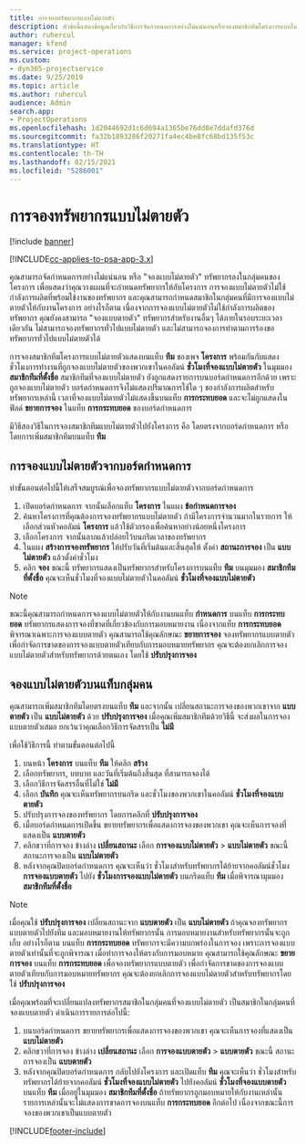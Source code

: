 ```yaml
---
title: การจองทรัพยากรแบบไม่ตายตัว
description: หัวข้อนี้แสดงข้อมูลเกี่ยวกับวิธีการจัดกำหนดการอย่างไม่แน่นอนหรือจองสมาชิกทีมโครงการแบบไม่ตายตัว
author: ruhercul
manager: kfend
ms.service: project-operations
ms.custom:
- dyn365-projectservice
ms.date: 9/25/2019
ms.topic: article
ms.author: ruhercul
audience: Admin
search.app:
- ProjectOperations
ms.openlocfilehash: 1d2044692d1c6d694a1365be76dd8e7ddafd376d
ms.sourcegitcommit: fa32b1893286f20271fa4ec4be8fc68bd135f53c
ms.translationtype: HT
ms.contentlocale: th-TH
ms.lasthandoff: 02/15/2021
ms.locfileid: "5286001"
---
```

# <a name="soft-book-a-resource"></a>การจองทรัพยากรแบบไม่ตายตัว

[!include [banner](../includes/psa-now-project-operations.md)]

[!INCLUDE[cc-applies-to-psa-app-3.x](../includes/cc-applies-to-psa-app-3x.md)]

คุณสามารถจัดกำหนดการอย่างไม่แน่นอน หรือ "จองแบบไม่ตายตัว" ทรัพยากรลงในกลุ่มคนของโครงการ เพื่อแสดงว่าคุณวางแผนที่จะกำหนดทรัพยากรให้กับโครงการ การจองแบบไม่ตายตัวไม่ใช้กำลังการผลิตที่พร้อมใช้งานของทรัพยากร และคุณสามารถกำหนดสมาชิกในกลุ่มคนที่มีการจองแบบไม่ตายตัวให้กับงานโครงการ อย่างไรก็ตาม เนื่องจากการจองแบบไม่ตายตัวไม่ใช้กำลังการผลิตของทรัพยากร คุณยังคงสามารถ "จองแบบตายตัว" ทรัพยากรสำหรับงานอื่นๆ ได้ภายในรอบระยะเวลาเดียวกัน ไม่สามารถจองทรัพยากรทั่วไปแบบไม่ตายตัว และไม่สามารถจองการทำตามการร้องขอทรัพยากรทั่วไปแบบไม่ตายตัวได้

การจองสมาชิกทีมโครงการแบบไม่ตายตัวแสดงบนแท็บ **ทีม** ของเพจ **โครงการ** พร้อมกันกับแสดงชั่วโมงการทำงานที่ถูกจองแบบไม่ตายตัวของพวกเขาในคอลัมน์ **ชั่วโมงที่จองแบบไม่ตายตัว** ในมุมมอง **สมาชิกทีมที่ตั้งชื่อ** สมาชิกทีมที่จองแบบไม่ตายตัว ยังถูกแสดงรายการบนบอร์ดกำหนดการอีกด้วย เพราะถูกจองแบบไม่ตายตัว บอร์ดกำหนดการจึงไม่แสดงปริมาณการใช้ใด ๆ ของกำลังการผลิตสำหรับทรัพยากรเหล่านี้ เวลาที่จองแบบไม่ตายตัวไม่แสดงขึ้นบนแท็บ **การกระทบยอด** และจะไม่ถูกแสดงในฟิลด์ **ขยายการจอง** ในแท็บ **การกระทบยอด** ของบอร์ดกำหนดการ 

มีวิธีสองวิธีในการจองสมาชิกทีมแบบไม่ตายตัวไปยังโครงการ คือ โดยตรงจากบอร์ดกำหนดการ หรือโดยการเพิ่มสมาชิกทีมบนแท็บ **ทีม** 

## <a name="soft-book-from-the-schedule-board"></a>การจองแบบไม่ตายตัวจากบอร์ดกำหนดการ
ทำขั้นตอนต่อไปนี้ให้เสร็จสมบูรณ์เพื่อจองทรัพยากรแบบไม่ตายตัวจากบอร์ดกำหนดการ 

1. เปิดบอร์ดกำหนดการ จากนั้นเลือกแท็บ **โครงการ** ในแผง **ข้อกำหนดการจอง**
2. ค้นหาโครงการที่คุณต้องการจองทรัพยากรแบบไม่ตายตัว ถ้ามีโครงการจำนวนมากในรายการ ให้เลือกส่วนหัวคอลัมน์ **โครงการ** แล้วใช้ตัวกรองเพื่อค้นหาอย่างน้อยหนึ่งโครงการ
3. เลือกโครงการ จากนั้นลากแล้วปล่อยไว้บนกริดเวลาของทรัพยากร
5. ในแผง **สร้างการจองทรัพยากร** ให้ปรับวันที่เริ่มต้นและสิ้นสุดให้ ตั้งค่า **สถานะการจอง** เป็น **แบบไม่ตายตัว** แล้วตั้งค่าชั่วโมง 
6. คลิก **จอง** ขณะนี้ ทรัพยากรแสดงเป็นทรัพยากรสำหรับโครงการบนแท็บ **ทีม** บนมุมมอง **สมาชิกทีมที่ตั้งชื่อ** คุณจะเห็นชั่วโมงที่จองแบบไม่ตายตัวในคอลัมน์ **ชั่วโมงที่จองแบบไม่ตายตัว**

> [!NOTE]
> ขณะนี้คุณสามารถกำหนดการจองแบบไม่ตายตัวให้กับงานบนแท็บ **กำหนดการ** บนแท็บ **การกระทบยอด** ทรัพยากรแสดงการจองที่ขาดที่เกี่ยวข้องกับการมอบหมายงาน เนื่องจากแท็บ **การกระทบยอด** พิจารณาเฉพาะการจองแบบตายตัว คุณสามารถใช้คุณลักษณะ **ขยายการจอง** จองทรัพยากรแบบตายตัว เพื่อกำจัดการขาดของการจองแบบตายตัวเทียบกับการมอบหมายทรัพยากร คุณจะต้องยกเลิกการจองแบบไม่ตายตัวสำหรับทรัพยากรด้วยตนเอง โดยใช้ **ปรับปรุงการจอง**

## <a name="soft-book-on-the-team-tab"></a>จองแบบไม่ตายตัวบนแท็บกลุ่มคน

คุณสามารถเพิ่มสมาชิกทีมโดยตรงบนแท็บ **ทีม** และจากนั้น เปลี่ยนสถานะการจองของพวกเขาจาก **แบบตายตัว** เป็น **แบบไม่ตายตัว** ด้วย **ปรับปรุงการจอง** เมื่อคุณเพิ่มสมาชิกทีมด้วยวิธีนี้ จะส่งผลในการจองแบบตายตัวเสมอ ยกเว้นว่าคุณเลือกวิธีการจัดสรรเป็น **ไม่มี**

เพื่อใช้วิธีการนี้ ทำตามขั้นตอนต่อไปนี้

1. บนหน้า **โครงการ** บนแท็บ **ทีม** ให้คลิก **สร้าง**
2. เลือกทรัพยากร, บทบาท และวันที่เริ่มต้นถึงสิ้นสุด ที่สามารถจองได้
3. เลือกวิธีการจัดสรรอื่นที่ไม่ใช่ **ไม่มี**
4. เลือก **บันทึก** คุณจะเห็นทรัพยากรบนกริด และชั่วโมงของพวกเขาในคอลัมน์ **ชั่วโมงที่จองแบบตายตัว**
5. ปรับปรุงการจองของทรัพยากร โดยการคลิกที่ **ปรับปรุงการจอง**
6. เมื่อบอร์ดกำหนดการเปิดขึ้น ขยายทรัพยากรเพื่อแสดงการจองของพวกเขา คุณจะเห็นการจองที่แสดงเป็น **แบบตายตัว**
7. คลิกขวาที่การจอง ข้างล่าง **เปลี่ยนสถานะ** เลือก **การจองแบบไม่ตายตัว** \> **แบบไม่ตายตัว** ขณะนี้ สถานะการจองเป็น **แบบไม่ตายตัว**
8. หลังจากคุณปิดบอร์ดกำหนดการ คุณจะเห็นว่า ชั่วโมงสำหรับทรัพยากรได้ย้ายจากคอลัมน์ชั่วโมง **การจองแบบตายตัว** ไปยัง **ชั่วโมงการจองแบบไม่ตายตัว** บนกริดแท็บ **ทีม** เมื่อพิจารณามุมมอง **สมาชิกทีมที่ตั้งชื่อ**

> [!NOTE]
> เมื่อคุณใช้ **ปรับปรุงการจอง** เปลี่ยนสถานะจาก **แบบตายตัว** เป็น **แบบไม่ตายตัว** ถ้าคุณจองทรัพยากรแบบตายตัวไปยังทีม และมอบหมายงานให้ทรัพยากรนั้น การมอบหมายงานสำหรับทรัพยากรนั้นจะถูกเก็บ อย่างไรก็ตาม บนแท็บ **การกระทบยอด** ทรัพยากรจะมีความบกพร่องในการจอง เพราะการจองแบบตายตัวเท่านั้นที่จะถูกพิจารณา เมื่อทำการจองให้ตรงกับการมอบหมาย คุณสามารถใช้คุณลักษณะ **ขยายการจอง** บนแท็บ **การกระทบยอด** เพื่อจองทรัพยากรแบบตายตัว เพื่อกำจัดการขาดของการจองแบบตายตัวเทียบกับการมอบหมายทรัพยากร คุณจะต้องยกเลิกการจองแบบไม่ตายตัวสำหรับทรัพยากรโดยใช้ **ปรับปรุงการจอง**

เมื่อคุณพร้อมที่จะเปลี่ยนแปลงทรัพยากรสมาชิกในกลุ่มคนที่จองแบบไม่ตายตัว เป็นสมาชิกในกลุ่มคนที่จองแบบตายตัว ดำเนินการรายการต่อไปนี้:

1. บนบอร์ดกำหนดการ ขยายทรัพยากรเพื่อแสดงการจองของพวกเขา คุณจะเห็นการจองที่แสดงเป็น **แบบไม่ตายตัว**
2. คลิกขวาที่การจอง ข้างล่าง **เปลี่ยนสถานะ** เลือก **การจองแบบตายตัว** \> **แบบตายตัว** ขณะนี้ สถานะการจองเป็น **แบบตายตัว**
3. หลังจากคุณปิดบอร์ดกำหนดการ กลับไปยังโครงการ และเปิดแท็บ **ทีม** คุณจะเห็นว่า ชั่วโมงสำหรับทรัพยากรได้ย้ายจากคอลัมน์ **ชั่วโมงที่จองแบบไม่ตายตัว** ไปยังคอลัมน์ **ชั่วโมงที่จองแบบตายตัว** บนแท็บ **ทีม** เมื่ออยู่ในมุมมอง **สมาชิกทีมที่ตั้งชื่อ** ถ้าทรัพยากรถูกมอบหมายให้กับงานเหล่านั้น รายการเหล่านั้นจะไม่แสดงการขาดการจองบนแท็บ **การกระทบยอด** อีกต่อไป เนื่องจากขณะนี้การจองของพวกเขาเป็นแบบตายตัว



[!INCLUDE[footer-include](../includes/footer-banner.md)]